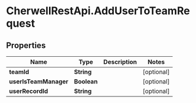# CherwellRestApi.AddUserToTeamRequest

## Properties
Name | Type | Description | Notes
------------ | ------------- | ------------- | -------------
**teamId** | **String** |  | [optional] 
**userIsTeamManager** | **Boolean** |  | [optional] 
**userRecordId** | **String** |  | [optional] 



